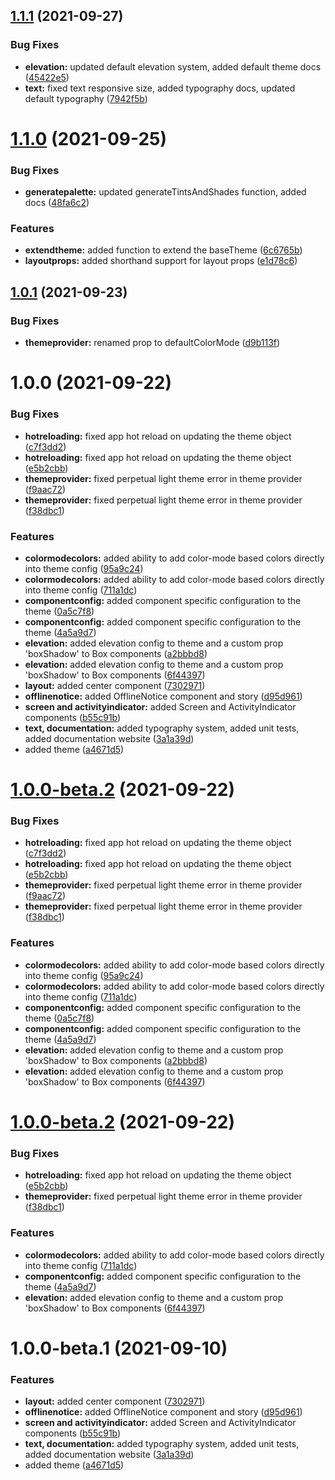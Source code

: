 ## [1.1.1](https://github.com/agrawal-rohit/pearl-ui/compare/v1.1.0...v1.1.1) (2021-09-27)


### Bug Fixes

* **elevation:** updated default elevation system, added default theme docs ([45422e5](https://github.com/agrawal-rohit/pearl-ui/commit/45422e5cf1f624677c35e43d87fa5eae4ae9556b))
* **text:** fixed text responsive size, added typography docs, updated default typography ([7942f5b](https://github.com/agrawal-rohit/pearl-ui/commit/7942f5bdb50ba8db1379ffed5793a6c793b74144))

# [1.1.0](https://github.com/agrawal-rohit/pearl-ui/compare/v1.0.1...v1.1.0) (2021-09-25)


### Bug Fixes

* **generatepalette:** updated generateTintsAndShades function, added docs ([48fa6c2](https://github.com/agrawal-rohit/pearl-ui/commit/48fa6c2fd94c67afa9daf3960af9c024896cb2e4))


### Features

* **extendtheme:** added function to extend the baseTheme ([6c6765b](https://github.com/agrawal-rohit/pearl-ui/commit/6c6765bf1681aa0f08859ed2a1456c93989a0c50))
* **layoutprops:** added shorthand support for layout props ([e1d78c6](https://github.com/agrawal-rohit/pearl-ui/commit/e1d78c654b0987bcdf3dd67c2e4e21a3e3a3e162))

## [1.0.1](https://github.com/agrawal-rohit/pearl-ui/compare/v1.0.0...v1.0.1) (2021-09-23)


### Bug Fixes

* **themeprovider:** renamed prop to defaultColorMode ([d9b113f](https://github.com/agrawal-rohit/pearl-ui/commit/d9b113fc4a67bcbf2420b7df49321ef8a4e8576f))

# 1.0.0 (2021-09-22)


### Bug Fixes

* **hotreloading:** fixed app hot reload on updating the theme object ([c7f3dd2](https://github.com/agrawal-rohit/pearl-ui/commit/c7f3dd29ba707d3dbb97926964067c37bd7ed9cd))
* **hotreloading:** fixed app hot reload on updating the theme object ([e5b2cbb](https://github.com/agrawal-rohit/pearl-ui/commit/e5b2cbb551db459ea82acd56e0502cb7a5d014c7))
* **themeprovider:** fixed perpetual light theme error in theme provider ([f9aac72](https://github.com/agrawal-rohit/pearl-ui/commit/f9aac72133fe8b38be68be2946b8d7a553473c75))
* **themeprovider:** fixed perpetual light theme error in theme provider ([f38dbc1](https://github.com/agrawal-rohit/pearl-ui/commit/f38dbc12054701a43f25932141ddcc15ce4a643f))


### Features

* **colormodecolors:** added ability to add color-mode based colors directly into theme config ([95a9c24](https://github.com/agrawal-rohit/pearl-ui/commit/95a9c245e8880f8e4cb9afc47e9871ff485dde59))
* **colormodecolors:** added ability to add color-mode based colors directly into theme config ([711a1dc](https://github.com/agrawal-rohit/pearl-ui/commit/711a1dc7ea1a4df4106378581918cc01696c0869))
* **componentconfig:** added component specific configuration to the theme ([0a5c7f8](https://github.com/agrawal-rohit/pearl-ui/commit/0a5c7f8adab18f127c97c86bf7c194a8f72e102c))
* **componentconfig:** added component specific configuration to the theme ([4a5a9d7](https://github.com/agrawal-rohit/pearl-ui/commit/4a5a9d704d10df992a9d9f3128e27e610c096157))
* **elevation:** added elevation config to theme and a custom prop 'boxShadow' to Box components ([a2bbbd8](https://github.com/agrawal-rohit/pearl-ui/commit/a2bbbd8c6bd18c0550fb88a6905df7dac233f587))
* **elevation:** added elevation config to theme and a custom prop 'boxShadow' to Box components ([6f44397](https://github.com/agrawal-rohit/pearl-ui/commit/6f4439774db4eb991e5c22aa069e55eec8d49029))
* **layout:** added center component ([7302971](https://github.com/agrawal-rohit/pearl-ui/commit/73029718cdd7f22dd461b0849426e415b5629899))
* **offlinenotice:** added OfflineNotice component and story ([d95d961](https://github.com/agrawal-rohit/pearl-ui/commit/d95d961f432674dc51993f759c1221832495a6ab))
* **screen and activityindicator:** added Screen and ActivityIndicator components ([b55c91b](https://github.com/agrawal-rohit/pearl-ui/commit/b55c91b3314c8ba60637207f150204c03873a4df))
* **text, documentation:** added typography system, added unit tests, added documentation website ([3a1a39d](https://github.com/agrawal-rohit/pearl-ui/commit/3a1a39d7ea55be20a33b5b1b1c528aabfb50c8d8))
* added theme ([a4671d5](https://github.com/agrawal-rohit/pearl-ui/commit/a4671d53a8310f8a3212863845b9b6abbc6dd8d1))

# [1.0.0-beta.2](https://github.com/agrawal-rohit/pearl-ui/compare/v1.0.0-beta.1...v1.0.0-beta.2) (2021-09-22)


### Bug Fixes

* **hotreloading:** fixed app hot reload on updating the theme object ([c7f3dd2](https://github.com/agrawal-rohit/pearl-ui/commit/c7f3dd29ba707d3dbb97926964067c37bd7ed9cd))
* **hotreloading:** fixed app hot reload on updating the theme object ([e5b2cbb](https://github.com/agrawal-rohit/pearl-ui/commit/e5b2cbb551db459ea82acd56e0502cb7a5d014c7))
* **themeprovider:** fixed perpetual light theme error in theme provider ([f9aac72](https://github.com/agrawal-rohit/pearl-ui/commit/f9aac72133fe8b38be68be2946b8d7a553473c75))
* **themeprovider:** fixed perpetual light theme error in theme provider ([f38dbc1](https://github.com/agrawal-rohit/pearl-ui/commit/f38dbc12054701a43f25932141ddcc15ce4a643f))


### Features

* **colormodecolors:** added ability to add color-mode based colors directly into theme config ([95a9c24](https://github.com/agrawal-rohit/pearl-ui/commit/95a9c245e8880f8e4cb9afc47e9871ff485dde59))
* **colormodecolors:** added ability to add color-mode based colors directly into theme config ([711a1dc](https://github.com/agrawal-rohit/pearl-ui/commit/711a1dc7ea1a4df4106378581918cc01696c0869))
* **componentconfig:** added component specific configuration to the theme ([0a5c7f8](https://github.com/agrawal-rohit/pearl-ui/commit/0a5c7f8adab18f127c97c86bf7c194a8f72e102c))
* **componentconfig:** added component specific configuration to the theme ([4a5a9d7](https://github.com/agrawal-rohit/pearl-ui/commit/4a5a9d704d10df992a9d9f3128e27e610c096157))
* **elevation:** added elevation config to theme and a custom prop 'boxShadow' to Box components ([a2bbbd8](https://github.com/agrawal-rohit/pearl-ui/commit/a2bbbd8c6bd18c0550fb88a6905df7dac233f587))
* **elevation:** added elevation config to theme and a custom prop 'boxShadow' to Box components ([6f44397](https://github.com/agrawal-rohit/pearl-ui/commit/6f4439774db4eb991e5c22aa069e55eec8d49029))

# [1.0.0-beta.2](https://github.com/agrawal-rohit/pearl-ui/compare/v1.0.0-beta.1...v1.0.0-beta.2) (2021-09-22)


### Bug Fixes

* **hotreloading:** fixed app hot reload on updating the theme object ([e5b2cbb](https://github.com/agrawal-rohit/pearl-ui/commit/e5b2cbb551db459ea82acd56e0502cb7a5d014c7))
* **themeprovider:** fixed perpetual light theme error in theme provider ([f38dbc1](https://github.com/agrawal-rohit/pearl-ui/commit/f38dbc12054701a43f25932141ddcc15ce4a643f))


### Features

* **colormodecolors:** added ability to add color-mode based colors directly into theme config ([711a1dc](https://github.com/agrawal-rohit/pearl-ui/commit/711a1dc7ea1a4df4106378581918cc01696c0869))
* **componentconfig:** added component specific configuration to the theme ([4a5a9d7](https://github.com/agrawal-rohit/pearl-ui/commit/4a5a9d704d10df992a9d9f3128e27e610c096157))
* **elevation:** added elevation config to theme and a custom prop 'boxShadow' to Box components ([6f44397](https://github.com/agrawal-rohit/pearl-ui/commit/6f4439774db4eb991e5c22aa069e55eec8d49029))

# 1.0.0-beta.1 (2021-09-10)


### Features

* **layout:** added center component ([7302971](https://github.com/agrawal-rohit/pearl-ui/commit/73029718cdd7f22dd461b0849426e415b5629899))
* **offlinenotice:** added OfflineNotice component and story ([d95d961](https://github.com/agrawal-rohit/pearl-ui/commit/d95d961f432674dc51993f759c1221832495a6ab))
* **screen and activityindicator:** added Screen and ActivityIndicator components ([b55c91b](https://github.com/agrawal-rohit/pearl-ui/commit/b55c91b3314c8ba60637207f150204c03873a4df))
* **text, documentation:** added typography system, added unit tests, added documentation website ([3a1a39d](https://github.com/agrawal-rohit/pearl-ui/commit/3a1a39d7ea55be20a33b5b1b1c528aabfb50c8d8))
* added theme ([a4671d5](https://github.com/agrawal-rohit/pearl-ui/commit/a4671d53a8310f8a3212863845b9b6abbc6dd8d1))
